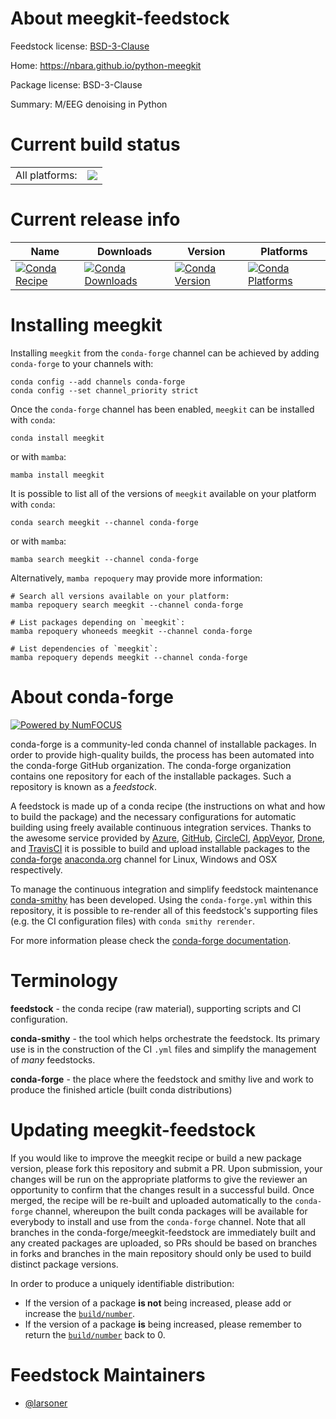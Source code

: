 About meegkit-feedstock
=======================

Feedstock license: [BSD-3-Clause](https://github.com/conda-forge/meegkit-feedstock/blob/main/LICENSE.txt)

Home: https://nbara.github.io/python-meegkit

Package license: BSD-3-Clause

Summary: M/EEG denoising in Python

Current build status
====================


<table><tr><td>All platforms:</td>
    <td>
      <a href="https://dev.azure.com/conda-forge/feedstock-builds/_build/latest?definitionId=23976&branchName=main">
        <img src="https://dev.azure.com/conda-forge/feedstock-builds/_apis/build/status/meegkit-feedstock?branchName=main">
      </a>
    </td>
  </tr>
</table>

Current release info
====================

| Name | Downloads | Version | Platforms |
| --- | --- | --- | --- |
| [![Conda Recipe](https://img.shields.io/badge/recipe-meegkit-green.svg)](https://anaconda.org/conda-forge/meegkit) | [![Conda Downloads](https://img.shields.io/conda/dn/conda-forge/meegkit.svg)](https://anaconda.org/conda-forge/meegkit) | [![Conda Version](https://img.shields.io/conda/vn/conda-forge/meegkit.svg)](https://anaconda.org/conda-forge/meegkit) | [![Conda Platforms](https://img.shields.io/conda/pn/conda-forge/meegkit.svg)](https://anaconda.org/conda-forge/meegkit) |

Installing meegkit
==================

Installing `meegkit` from the `conda-forge` channel can be achieved by adding `conda-forge` to your channels with:

```
conda config --add channels conda-forge
conda config --set channel_priority strict
```

Once the `conda-forge` channel has been enabled, `meegkit` can be installed with `conda`:

```
conda install meegkit
```

or with `mamba`:

```
mamba install meegkit
```

It is possible to list all of the versions of `meegkit` available on your platform with `conda`:

```
conda search meegkit --channel conda-forge
```

or with `mamba`:

```
mamba search meegkit --channel conda-forge
```

Alternatively, `mamba repoquery` may provide more information:

```
# Search all versions available on your platform:
mamba repoquery search meegkit --channel conda-forge

# List packages depending on `meegkit`:
mamba repoquery whoneeds meegkit --channel conda-forge

# List dependencies of `meegkit`:
mamba repoquery depends meegkit --channel conda-forge
```


About conda-forge
=================

[![Powered by
NumFOCUS](https://img.shields.io/badge/powered%20by-NumFOCUS-orange.svg?style=flat&colorA=E1523D&colorB=007D8A)](https://numfocus.org)

conda-forge is a community-led conda channel of installable packages.
In order to provide high-quality builds, the process has been automated into the
conda-forge GitHub organization. The conda-forge organization contains one repository
for each of the installable packages. Such a repository is known as a *feedstock*.

A feedstock is made up of a conda recipe (the instructions on what and how to build
the package) and the necessary configurations for automatic building using freely
available continuous integration services. Thanks to the awesome service provided by
[Azure](https://azure.microsoft.com/en-us/services/devops/), [GitHub](https://github.com/),
[CircleCI](https://circleci.com/), [AppVeyor](https://www.appveyor.com/),
[Drone](https://cloud.drone.io/welcome), and [TravisCI](https://travis-ci.com/)
it is possible to build and upload installable packages to the
[conda-forge](https://anaconda.org/conda-forge) [anaconda.org](https://anaconda.org/)
channel for Linux, Windows and OSX respectively.

To manage the continuous integration and simplify feedstock maintenance
[conda-smithy](https://github.com/conda-forge/conda-smithy) has been developed.
Using the ``conda-forge.yml`` within this repository, it is possible to re-render all of
this feedstock's supporting files (e.g. the CI configuration files) with ``conda smithy rerender``.

For more information please check the [conda-forge documentation](https://conda-forge.org/docs/).

Terminology
===========

**feedstock** - the conda recipe (raw material), supporting scripts and CI configuration.

**conda-smithy** - the tool which helps orchestrate the feedstock.
                   Its primary use is in the construction of the CI ``.yml`` files
                   and simplify the management of *many* feedstocks.

**conda-forge** - the place where the feedstock and smithy live and work to
                  produce the finished article (built conda distributions)


Updating meegkit-feedstock
==========================

If you would like to improve the meegkit recipe or build a new
package version, please fork this repository and submit a PR. Upon submission,
your changes will be run on the appropriate platforms to give the reviewer an
opportunity to confirm that the changes result in a successful build. Once
merged, the recipe will be re-built and uploaded automatically to the
`conda-forge` channel, whereupon the built conda packages will be available for
everybody to install and use from the `conda-forge` channel.
Note that all branches in the conda-forge/meegkit-feedstock are
immediately built and any created packages are uploaded, so PRs should be based
on branches in forks and branches in the main repository should only be used to
build distinct package versions.

In order to produce a uniquely identifiable distribution:
 * If the version of a package **is not** being increased, please add or increase
   the [``build/number``](https://docs.conda.io/projects/conda-build/en/latest/resources/define-metadata.html#build-number-and-string).
 * If the version of a package **is** being increased, please remember to return
   the [``build/number``](https://docs.conda.io/projects/conda-build/en/latest/resources/define-metadata.html#build-number-and-string)
   back to 0.

Feedstock Maintainers
=====================

* [@larsoner](https://github.com/larsoner/)

